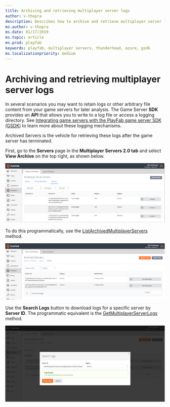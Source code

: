 ```yaml
---
title: Archiving and retrieving multiplayer server logs
author: v-thopra
description: Describes how to archive and retrieve multiplayer server logs.
ms.author: v-thopra
ms.date: 01/17/2019
ms.topic: article
ms.prod: playfab
keywords: playfab, multiplayer servers, thunderhead, azure, gsdk
ms.localizationpriority: medium
---
```


# Archiving and retrieving multiplayer server logs

In several scenarios you may want to retain logs or other arbitrary file content from your game servers for later analysis. The Game Server **SDK** provides an **API** that allows you to write to a log file or access a logging directory. See [Integrating game servers with the PlayFab game server SDK (GSDK)](integrating-game-servers-with-gsdk.md) to learn more about these logging mechanisms.

Archived Servers is the vehicle for retrieving these logs after the game server has terminated.

First, go to the **Servers** page in the **Multiplayer Servers 2.0 tab** and select **View Archive** on the top right, as shown below.

![Multiplayer - Servers - View Archive](media/tutorials/multiplayer-servers-view-archive.png)

To do this programmatically, use the [ListArchivedMultiplayerServers](xref:titleid.playfabapi.com.multiplayer.multiplayerserver.listarchivedmultiplayerservers) method.

![Multiplayer - Servers - Archived Servers list](media/tutorials/multiplayer-archived-servers-list.png)

Use the **Search Logs** button to download logs for a specific server by **Server ID**. The programmatic equivalent is the [GetMultiplayerServerLogs](xref:titleid.playfabapi.com.multiplayer.multiplayerserver.getmultiplayerserverlogs) method.

![Multiplayer - Servers - Search logs](media/tutorials/multiplayer-servers-search-logs.png)
